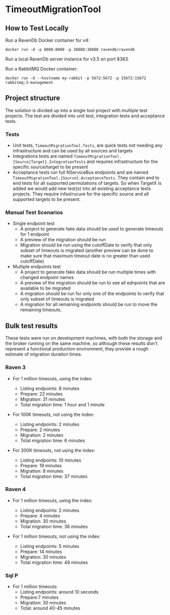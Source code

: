 # TimeoutMigrationTool

## How to Test Locally

Run a RavenDb Docker container for v4:

`docker run -d -p 8080:8080 -p 38888:38888 ravendb/ravendb`

Run a local RavenDb server instance for v3.5 on port 8383.

Run a RabbitMQ Docker container:

`docker run -d --hostname my-rabbit -p 5672:5672 -p 15672:15672  rabbitmq:3-management`

## Project structure

The solution is divided up into a single tool project with multiple test projects. The test are divided into unit test, integration tests and acceptance tests.

### Tests

* Unit tests, `TimeoutMigrationTool.Tests`, are quick tests not needing any infrastructure and can be used by all sources and targets
* Integrations tests are named `TimeoutMigrationTool.{Source|Target}.IntegrationTests` and requires infrastructure for the specific source/target to be present
* Acceptance tests run full NServiceBus endpoints and are named `TimeoutMigrationTool.{Source}.AcceptanceTests`. They contain end to end tests for all supported permutations of targets. So when TargetX is added we would add new test(s) into all existing acceptance tests projects. They require infastrucure for the specific source and all supported targets to be present.

### Manual Test Scenarios

* Single endpoint test
  * A project to generate fake data should be used to generate timeouts for 1 endpoint
  * A preview of the migration should be run 
  * Migration should be run using the cutoffDate to verify that only subset of timeouts is migrated (another preview can be done to make sure that maximum timeout date is no greater than used cutoffDate)
* Multiple endpoints test
  * A project to generate fake data should be run multiple times with changed endpoint names
  * A preview of the migration should be run to see all ednpoints that are available to be migrated
  * A migration should be run for only one of the endpoints to verify that only subset of timeouts is migrated
  * A migration for all remaining endpoints should be run to move the remaining timeouts.
  
  
## Bulk test results

These tests were run on development machines, with both the storage and the broker running on the same machine, so although these results don't represent a functional production environment, they provide a rough estimate of migration duration times.

### Raven 3

* For 1 million timeouts, using the index:
   * Listing endpoints: 8 minutes
   * Prepare: 22 minutes
   * Migration: 31 minutes
   * Total migration time: 1 hour and 1 minute

* For 100K timeouts, not using the index:
   * Listing endpoints: 2 minutes
   * Prepare: 2 minutes
   * Migration: 2 minutes
   * Total migration time: 6 minutes

* For 300K timeouts, not using the index:
   * Listing endpoints: 10 minutes
   * Prepare: 19 minutes
   * Migration: 8 minutes
   * Total migration time: 37 minutes

### Raven 4

* For 1 million timeouts, using the index:
   * Listing endpoints: 2 minutes
   * Prepare: 4 minutes
   * Migration: 30 minutes
   * Total migration time: 36 minutes
   
* For 1 million timeouts, not using the index:
   * Listing endpoints: 5 minutes
   * Prepare: 14 minutes
   * Migration: 30 minutes
   * Total migration time: 49 minutes 

### Sql P

* For 1 million timeouts
   * Listing endpoints: around 10 seconds
   * Prepare:7 minutes
   * Migration: 30 minutes
   * Total: around 40-45 minutes
